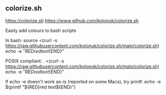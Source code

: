 ## colorize.sh
https://colorize.sh
https://www.github.com/kolonuk/colorize.sh

Easily add colours to bash scripts

In bash:
    source <(curl -s https://raw.githubusercontent.com/kolonuk/colorize.sh/main/colorize.sh)
    echo -e "${RED}red text${END}"

POSIX compliant:
    . <(curl -s https://raw.githubusercontent.com/kolonuk/colorize.sh/main/colorize.sh)
    echo -e "${RED}red text${END}"

If echo -e doesn't work as-is (reported on some Macs), try printf:
    echo -e $(printf "${RED}red text${END}")
